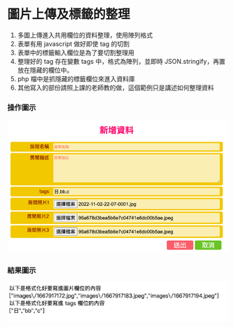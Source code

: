 # 圖片上傳及標籤的整理

1. 多圖上傳進入共用欄位的資料整理，使用陣列格式
2. 表單有用 javascript 做好即使 tag 的切割
3. 表單中的標籤輸入欄位是為了要切割整理用
4. 整理好的 tag 存在變數 tags 中，格式為陣列，並即時 JSON.stringify，再置放在隱藏的欄位中。
5. php 檔中是抓隱藏的標籤欄位來進入資料庫
6. 其他寫入的部份請照上課的老師教的做，這個範例只是講述如何整理資料

### 操作圖示
![操作圖示](https://github.com/idben/phpUpload01/blob/main/images/info1.png)
### 結果圖示
![結果圖示](https://github.com/idben/phpUpload01/blob/main/images/info2.png)